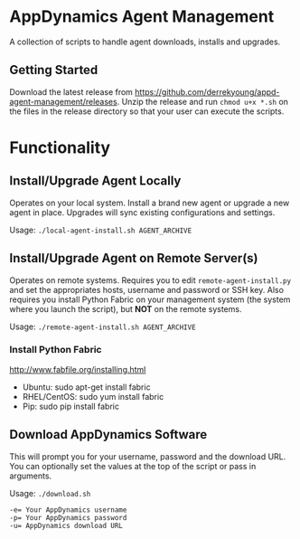 # AppDynamics Agent Management

A collection of scripts to handle agent downloads, installs and upgrades.

## Getting Started
Download the latest release from https://github.com/derrekyoung/appd-agent-management/releases. Unzip the release and run `chmod u+x *.sh` on the files in the release directory so that your user can execute the scripts.

# Functionality

## Install/Upgrade Agent Locally
Operates on your local system. Install a brand new agent or upgrade a new agent in place. Upgrades will sync existing configurations and settings.

Usage: `./local-agent-install.sh AGENT_ARCHIVE`


## Install/Upgrade Agent on Remote Server(s)
Operates on remote systems. Requires you to edit `remote-agent-install.py` and set the appropriates hosts, username and password or SSH key. Also requires you install Python Fabric on your management system (the system where you launch the script), but **NOT** on the remote systems.

Usage: `./remote-agent-install.sh AGENT_ARCHIVE`

### Install Python Fabric

http://www.fabfile.org/installing.html

* Ubuntu: sudo apt-get install fabric
* RHEL/CentOS: sudo yum install fabric
* Pip: sudo pip install fabric

## Download AppDynamics Software
This will prompt you for your username, password and the download URL. You can optionally set the values at the top of the script or pass in arguments.

Usage: `./download.sh`

```
-e= Your AppDynamics username
-p= Your AppDynamics password
-u= AppDynamics download URL
```
